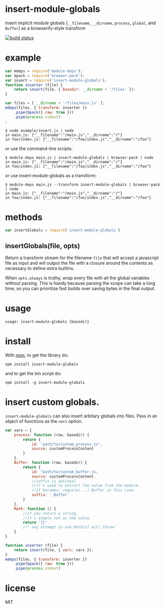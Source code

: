# insert-module-globals

insert implicit module globals
(`__filename`, `__dirname`, `process`, `global`, and `Buffer`)
as a browserify-style transform

[![build status](https://secure.travis-ci.org/substack/insert-module-globals.png)](http://travis-ci.org/substack/insert-module-globals)

# example

``` js
var mdeps = require('module-deps');
var bpack = require('browser-pack');
var insert = require('insert-module-globals');
function inserter (file) {
    return insert(file, { basedir: __dirname + '/files' });
}

var files = [ __dirname + '/files/main.js' ];
mdeps(files, { transform: inserter })
    .pipe(bpack({ raw: true }))
    .pipe(process.stdout)
;
```

```
$ node example/insert.js | node
in main.js: {"__filename":"/main.js","__dirname":"/"}
in foo/index.js: {"__filename":"/foo/index.js","__dirname":"/foo"}
```

or use the command-line scripts:

```
$ module-deps main.js | insert-module-globals | browser-pack | node
in main.js: {"__filename":"/main.js","__dirname":"/"}
in foo/index.js: {"__filename":"/foo/index.js","__dirname":"/foo"}
```

or use insert-module-globals as a transform:

```
$ module-deps main.js --transform insert-module-globals | browser-pack | node
in main.js: {"__filename":"/main.js","__dirname":"/"}
in foo/index.js: {"__filename":"/foo/index.js","__dirname":"/foo"}
```

# methods

``` js
var insertGlobals = require('insert-module-globals')
```

## insertGlobals(file, opts)

Return a transform stream for the filename `file` that will accept a javascript
file as input and will output the file with a closure around the contents as
necessary to define extra builtins.

When `opts.always` is truthy, wrap every file with all the global variables
without parsing. This is handy because parsing the scope can take a long time,
so you can prioritize fast builds over saving bytes in the final output.

# usage

```
usage: insert-module-globals {basedir}
```

# install

With [npm](https://npmjs.org), to get the library do:

```
npm install insert-module-globals
```

and to get the bin script do:

```
npm install -g insert-module-globals
```

# insert custom globals.

`insert-module-globals` can also insert arbitary globals into files.
Pass in an object of functions as the `vars` option.

``` js
var vars = {
    process: function (row, basedir) {
        return {
            id: "path/to/custom_process.js",
            source: customProcessContent
        }
    },
    Buffer: function (row, basedir) {
        return {
            id: "path/to/custom_buffer.js,
            source: customProcessContent,
            //suffix is optional
            //it's used to extract the value from the module.
            //it becomes: require(...).Buffer in this case.
            suffix: '.Buffer'
        }
    },
    Math: function () {
        //if you return a string,
        //it's simply set as the value.
        return '{}'
        //^ any attempt to use Math[x] will throw!
    }
}

function inserter (file) {
    return insert(file, { vars: vars });
}
mdeps(files, { transform: inserter })
    .pipe(bpack({ raw: true }))
    .pipe(process.stdout)
```


# license

MIT
